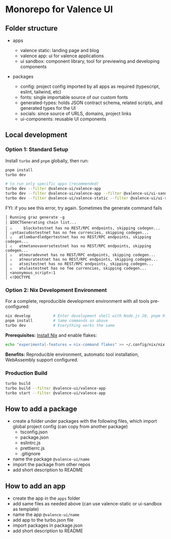 # Monorepo for Valence UI

## Folder structure

- apps

  - valence static: landing page and blog
  - valence app: ui for valence applications
  - ui sandbox: component library, tool for previewing and developing components

- packages
  - config: project config imported by all apps as required (typescript, eslint, tailwind, etc)
  - fonts: single importable source of our custom fonts
  - generated-types: holds JSON contract schema, related scripts, and generated types for the UI
  - socials: since source of URLS, domains, project links
  - ui-components: reusable UI components

## Local development

### Option 1: Standard Setup

Install `turbo` and `pnpm` globally, then run:

```bash
pnpm install
turbo dev

# to run only specific apps (recommended)
turbo dev --filter @valence-ui/valence-app
turbo dev --filter @valence-ui/valence-app --filter @valence-ui/ui-sandbox
turbo dev --filter @valence-ui/valence-static --filter @valence-ui/ui-sandbox
```

FYI: if you see this error, try again. Sometimes the generate command fails

```
│ Running graz generate -g
│ ⏳DOCTGenerating chain list...
│ ⚠️     blockxtestnet has no REST/RPC endpoints, skipping codegen...
│ ⚠️yntaxcudostestnet has no fee currencies, skipping codegen...
│ ⚠️   atlombardledgertestnet has no REST/RPC endpoints, skipping codegen...
│ ⚠️   atmetanovaversetestnet has no REST/RPC endpoints, skipping codegen...
│ ⚠️   atneuradevnet has no REST/RPC endpoints, skipping codegen...
│ ⚠️   atneuratestnet has no REST/RPC endpoints, skipping codegen...
│ ⚠️   atseitestnet has no REST/RPC endpoints, skipping codegen...
│ ⚠️   atulastestnet has no fee currencies, skipping codegen...
│ <anonymous_script>:1
│ <!DOCTYPE
```

### Option 2: Nix Development Environment

For a complete, reproducible development environment with all tools pre-configured:

```bash
nix develop          # Enter development shell with Node.js 20, pnpm 9.0, Rust, WebAssembly tools
pnpm install         # Same commands as above
turbo dev            # Everything works the same
```

**Prerequisites:** [Install Nix](https://nixos.org/download) and enable flakes:

```bash
echo "experimental-features = nix-command flakes" >> ~/.config/nix/nix.conf
```

**Benefits:** Reproducible environment, automatic tool installation, WebAssembly support configured.

### Production Build

```bash
turbo build
turbo build --filter @valence-ui/valence-app
turbo start --filter @valence-ui/valence-app
```

## How to add a package

- create a folder under packages with the following files, which import global project config (can copy from another package)
  - tsconfig.json
  - package.json
  - eslintrc.js
  - prettierrc.js
  - .gitignore
- name the package `@valence-ui/name`
- import the package from other repos
- add short description to README

## How to add an app

- create the app in the `apps` folder
- add same files as needed above (can use valence-static or ui-sandbox as template)
- name the app `@valence-ui/name`
- add app to the turbo.json file
- import packages in package.json
- add short description to README
